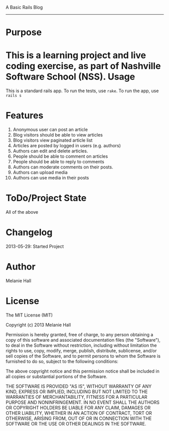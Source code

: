 A Basic Rails Blog
__________________

Purpose
=======
This is a learning project and live coding exercise, as part of Nashville Software School (NSS).
Usage
======
This is a standard rails app. To run the tests, use `rake`. To run the app, use `rails s`

Features
========
1. Anonymous user can post an article
2. Blog visitors should be able to view articles
3. Blog visitors view paginated article list
4. Articles are posted by logged in users (e.g. authors)
5. Authors can edit and delete articles.
6. People should be able to comment on articles
7. People should be able to reply to comments
4. Authors can moderate comments on their posts.
8. Authors can upload media
9. Authors can use media in their posts

ToDo/Project State
===================
All of the above

Changelog
=========
2013-05-29: Started Project

Author
======
Melanie Hall

License
=======
The MIT License (MIT)

Copyright (c) 2013 Melanie Hall

Permission is hereby granted, free of charge, to any person obtaining a copy
of this software and associated documentation files (the "Software"), to deal
in the Software without restriction, including without limitation the rights
to use, copy, modify, merge, publish, distribute, sublicense, and/or sell
copies of the Software, and to permit persons to whom the Software is
furnished to do so, subject to the following conditions:

The above copyright notice and this permission notice shall be included in
all copies or substantial portions of the Software.

THE SOFTWARE IS PROVIDED "AS IS", WITHOUT WARRANTY OF ANY KIND, EXPRESS OR
IMPLIED, INCLUDING BUT NOT LIMITED TO THE WARRANTIES OF MERCHANTABILITY,
FITNESS FOR A PARTICULAR PURPOSE AND NONINFRINGEMENT. IN NO EVENT SHALL THE
AUTHORS OR COPYRIGHT HOLDERS BE LIABLE FOR ANY CLAIM, DAMAGES OR OTHER
LIABILITY, WHETHER IN AN ACTION OF CONTRACT, TORT OR OTHERWISE, ARISING FROM,
OUT OF OR IN CONNECTION WITH THE SOFTWARE OR THE USE OR OTHER DEALINGS IN
THE SOFTWARE.
